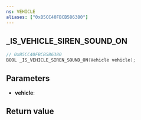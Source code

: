 ```yaml
---
ns: VEHICLE
aliases: ["0xB5CC40FBCB586380"]
---
```

## _IS_VEHICLE_SIREN_SOUND_ON

```c
// 0xB5CC40FBCB586380
BOOL _IS_VEHICLE_SIREN_SOUND_ON(Vehicle vehicle);
```


## Parameters
* **vehicle**: 

## Return value

